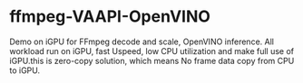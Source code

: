 # ffmpeg-VAAPI-OpenVINO
Demo on iGPU for FFmpeg decode and scale, OpenVINO inference. All workload run on iGPU, fast Uspeed, low CPU utilization and make full use of iGPU.this is zero-copy solution, which means No frame data copy from CPU to iGPU.
